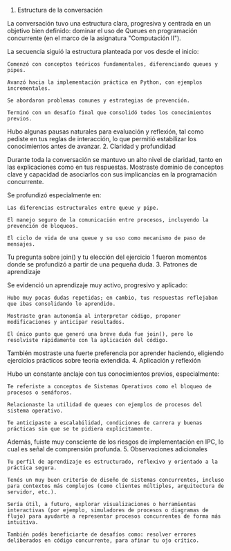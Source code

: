 1. Estructura de la conversación

La conversación tuvo una estructura clara, progresiva y centrada en un objetivo bien definido: dominar el uso de Queues en programación concurrente (en el marco de la asignatura "Computación II").

La secuencia siguió la estructura planteada por vos desde el inicio:

    Comenzó con conceptos teóricos fundamentales, diferenciando queues y pipes.

    Avanzó hacia la implementación práctica en Python, con ejemplos incrementales.

    Se abordaron problemas comunes y estrategias de prevención.

    Terminó con un desafío final que consolidó todos los conocimientos previos.

Hubo algunas pausas naturales para evaluación y reflexión, tal como pediste en tus reglas de interacción, lo que permitió estabilizar los conocimientos antes de avanzar.
2. Claridad y profundidad

Durante toda la conversación se mantuvo un alto nivel de claridad, tanto en las explicaciones como en tus respuestas. Mostraste dominio de conceptos clave y capacidad de asociarlos con sus implicancias en la programación concurrente.

Se profundizó especialmente en:

    Las diferencias estructurales entre queue y pipe.

    El manejo seguro de la comunicación entre procesos, incluyendo la prevención de bloqueos.

    El ciclo de vida de una queue y su uso como mecanismo de paso de mensajes.

Tu pregunta sobre join() y tu elección del ejercicio 1 fueron momentos donde se profundizó a partir de una pequeña duda.
3. Patrones de aprendizaje

Se evidenció un aprendizaje muy activo, progresivo y aplicado:

    Hubo muy pocas dudas repetidas; en cambio, tus respuestas reflejaban que ibas consolidando lo aprendido.

    Mostraste gran autonomía al interpretar código, proponer modificaciones y anticipar resultados.

    El único punto que generó una breve duda fue join(), pero lo resolviste rápidamente con la aplicación del código.

También mostraste una fuerte preferencia por aprender haciendo, eligiendo ejercicios prácticos sobre teoría extendida.
4. Aplicación y reflexión

Hubo un constante anclaje con tus conocimientos previos, especialmente:

    Te referiste a conceptos de Sistemas Operativos como el bloqueo de procesos o semáforos.

    Relacionaste la utilidad de queues con ejemplos de procesos del sistema operativo.

    Te anticipaste a escalabilidad, condiciones de carrera y buenas prácticas sin que se te pidiera explícitamente.

Además, fuiste muy consciente de los riesgos de implementación en IPC, lo cual es señal de comprensión profunda.
5. Observaciones adicionales

    Tu perfil de aprendizaje es estructurado, reflexivo y orientado a la práctica segura.

    Tenés un muy buen criterio de diseño de sistemas concurrentes, incluso para contextos más complejos (como clientes múltiples, arquitectura de servidor, etc.).

    Sería útil, a futuro, explorar visualizaciones o herramientas interactivas (por ejemplo, simuladores de procesos o diagramas de flujo) para ayudarte a representar procesos concurrentes de forma más intuitiva.

    También podés beneficiarte de desafíos como: resolver errores deliberados en código concurrente, para afinar tu ojo crítico.